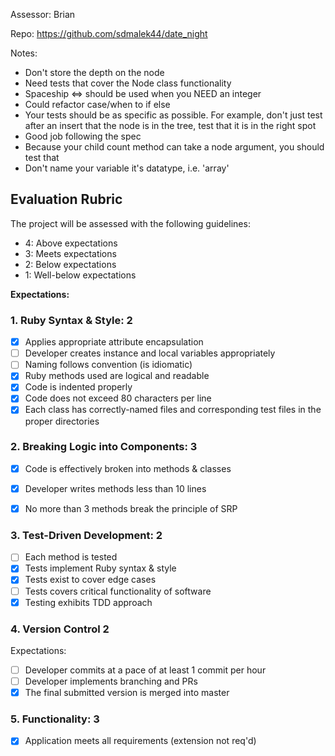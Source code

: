 Assessor: Brian

Repo: https://github.com/sdmalek44/date_night

Notes:

* Don't store the depth on the node
* Need tests that cover the Node class functionality
* Spaceship <=> should be used when you NEED an integer
* Could refactor case/when to if else
* Your tests should be as specific as possible. For example, don't just test after an insert that the node is in the tree, test that it is in the right spot
* Good job following the spec
* Because your child count method can take a node argument, you should test that
* Don't name your variable it's datatype, i.e. 'array'

## Evaluation Rubric

The project will be assessed with the following guidelines:

* 4: Above expectations
* 3: Meets expectations
* 2: Below expectations
* 1: Well-below expectations

**Expectations:**

### 1. Ruby Syntax & Style: 2

- [x] Applies appropriate attribute encapsulation  
- [ ] Developer creates instance and local variables appropriately
- [ ] Naming follows convention (is idiomatic)
- [x] Ruby methods used are logical and readable
- [x] Code is indented properly
- [x] Code does not exceed 80 characters per line
- [x] Each class has correctly-named files and corresponding test files in the proper directories

### 2. Breaking Logic into Components: 3

- [x] Code is effectively broken into methods & classes 
- [x] Developer writes methods less than 10 lines 
- [x] No more than 3 methods break the principle of SRP 


### 3. Test-Driven Development: 2

- [ ] Each method is tested  
- [x] Tests implement Ruby syntax & style  
- [x] Tests exist to cover edge cases
- [ ] Tests covers critical functionality of software
- [x] Testing exhibits TDD approach

### 4. Version Control 2

Expectations:

- [ ] Developer commits at a pace of at least 1 commit per hour
- [ ] Developer implements branching and PRs
- [x] The final submitted version is merged into master

### 5. Functionality: 3

- [x] Application meets all requirements (extension not req'd)

